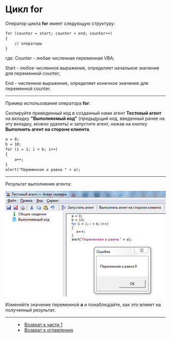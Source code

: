 # Цикл for 

Оператор цикла **for** имеет следующую структуру:

    for (counter = start; counter < end; counter++)
    {
    	// операторы 
    } 

где: 
Counter - любая численная переменная VBA;

Start - любое численное выражение, определяет начальное значение для переменной counter;

End - численное выражение, определяет конечное значение для переменной counter.


---

Пример использования оператора **for**:

Скопируйте приведенный код в созданный нами агент **Тестовый агент** на вкладку **"Выполняемый код"** (предыдущий код, введенный ранее на эту вкладку, можно удалить) и запустите агент, нажав на кнопку **Выполнить агент на стороне клиента**.

    a = 0;
    b = 10;
    for (i = 1; i < b; i++)
    {
    	a++;
    }
    alert("Переменная a равна " + a);

---

Результат выполнения агента:

![](for01.PNG)

Изменяйте значение переменной **a** и понаблюдайте, как это влияет на полученный результат.




***


<dd><li> <a href="1_language.md"> Возврат к части 1</a></dd>


<dd><li> <a href="README.md"> Возврат к оглавлению</a></dd>
